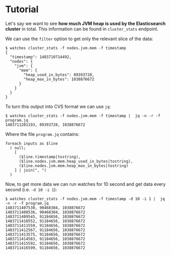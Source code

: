 # Tutorial

Let's say we want to see **how much JVM heap is used by the Elasticsearch cluster** in total.
This information can be found in `cluster_stats` endpoint.

We can use the `filter` option to get only the relevant slice of the data:
````
$ watches cluster_stats -f nodes.jvm.mem -f timestamp
{
  "timestamp": 1483710714492, 
  "nodes": {
    "jvm": {
      "mem": {
        "heap_used_in_bytes": 89393728, 
        "heap_max_in_bytes": 1038876672
      }
    }
  }
}

````

To turn this output into CVS format we can use `jq`:

````
$ watches cluster_stats -f nodes.jvm.mem -f timestamp |  jq -n -r -f program.jq
1483711201193, 89393728, 1038876672
````

Where the file `program.jq` contains:

````
foreach inputs as $line 
  ( null;
    [
      ($line.timestamp|tostring),
      ($line.nodes.jvm.mem.heap_used_in_bytes|tostring),
      ($line.nodes.jvm.mem.heap_max_in_bytes|tostring)
    ] | join(", ") 
  )
````

Now, to get more data we can run watches for 10 second and get data every second (i.e. `-d 10 -i 1`):

````
$ watches cluster_stats -f nodes.jvm.mem -f timestamp -d 10 -i 1 |  jq -n -r -f program.jq
1483711407530, 90468304, 1038876672
1483711408536, 90468304, 1038876672
1483711409545, 91184656, 1038876672
1483711410552, 91184656, 1038876672
1483711411559, 91184656, 1038876672
1483711412567, 91184656, 1038876672
1483711413575, 91184656, 1038876672
1483711414583, 91184656, 1038876672
1483711415592, 91184656, 1038876672
1483711416599, 91184656, 1038876672
````